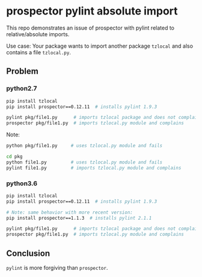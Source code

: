 # prospector pylint absolute import

This repo demonstrates an issue of prospector with pylint related to relative/absolute imports.

Use case: Your package wants to import another package `tzlocal` and also contains a file `tzlocal.py`.

## Problem

### python2.7

```bash
pip install tzlocal
pip install prospector==0.12.11  # installs pylint 1.9.3
```

```bash
pylint pkg/file1.py      # imports tzlocal package and does not complain
prospector pkg/file1.py  # imports tzlocal.py module and complains
```

Note:
```bash
python pkg/file1.py     # uses tzlocal.py module and fails

cd pkg
python file1.py         # uses tzlocal.py module and fails
pylint file1.py         # imports tzlocal.py module and complains
```

### python3.6

```bash
pip install tzlocal
pip install prospector==0.12.11  # installs pylint 1.9.3

# Note: same behavior with more recent version:
pip install prospector==1.1.3  # installs pylint 2.1.1
```

```bash
pylint pkg/file1.py      # imports tzlocal package and does not complain
prospector pkg/file1.py  # imports tzlocal.py module and complains
```

## Conclusion

`pylint` is more forgiving than `prospector`.
